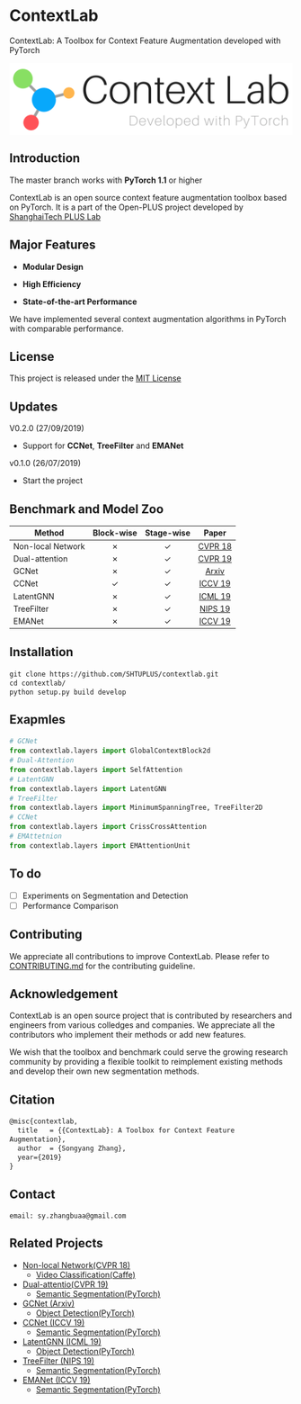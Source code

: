 # ContextLab
ContextLab: A Toolbox for Context Feature Augmentation  developed with PyTorch

<img src="./src/images/contextlab_logo.png" align="middle" width="800"/>


## Introduction
<!-- <img align="left" width="100" height="100" src="./src/images/plusseg_logo_square.png"> -->

The master branch works with **PyTorch 1.1** or higher

ContextLab is an open source context feature augmentation toolbox based on PyTorch. It is a part of the Open-PLUS project developed by [ShanghaiTech PLUS Lab](http://plus.sist.shanghaitech.edu.cn)



## Major Features
- **Modular Design**

- **High Efficiency**

- **State-of-the-art Performance**

We have implemented several context augmentation algorithms in PyTorch with comparable performance.

## License
This project is released under the [MIT License](LICENSE)

## Updates

V0.2.0 (27/09/2019)
- Support for **CCNet**, **TreeFilter** and **EMANet**

v0.1.0 (26/07/2019)
- Start the project


## Benchmark and Model Zoo
<!-- Supported methods and backbones are shown in the below table -->
<!-- Results and models are available in the [Model Zoo](MODEL_ZOO.md) -->

|   Method           | Block-wise   | Stage-wise  | Paper    |
|--------------------|:------------:|:-----------:|:--------:| 
| Non-local Network  | ✗            | ✓           | [CVPR 18](https://arxiv.org/abs/1711.07971)
| Dual-attention     | ✗            | ✓           | [CVPR 19](https://arxiv.org/abs/1809.02983)
| GCNet              | ✗            | ✓           | [Arxiv  ](https://arxiv.org/abs/1904.11492)
| CCNet              | ✓            | ✓           | [ICCV 19](https://arxiv.org/abs/1811.11721)
| LatentGNN          | ✗            | ✓           | [ICML 19](https://arxiv.org/abs/1905.11634)
| TreeFilter         | ✗            | ✓           | [NIPS 19]()
| EMANet             | ✗            | ✓           | [ICCV 19](https://arxiv.org/abs/1907.13426)

## Installation

```
git clone https://github.com/SHTUPLUS/contextlab.git
cd contextlab/
python setup.py build develop
```

## Exapmles
```python
# GCNet
from contextlab.layers import GlobalContextBlock2d
# Dual-Attention
from contextlab.layers import SelfAttention
# LatentGNN
from contextlab.layers import LatentGNN
# TreeFilter
from contextlab.layers import MinimumSpanningTree, TreeFilter2D
# CCNet
from contextlab.layers import CrissCrossAttention
# EMAttetnion
from contextlab.layers import EMAttentionUnit
```

## To do
- [ ] Experiments on Segmentation and Detection
- [ ] Performance Comparison

## Contributing

We appreciate all contributions to improve ContextLab. Please refer to [CONTRIBUTING.md](CONTRIBUTING.md) for the contributing guideline.

## Acknowledgement
ContextLab is an open source project that is contributed by researchers and engineers from various colledges and companies. We appreciate all the contributors who implement their methods or add new features.

We wish that the toolbox and benchmark could serve the growing research community by providing a flexible toolkit to reimplement existing methods and develop their own new segmentation methods.

## Citation
```
@misc{contextlab,
  title   = {{ContextLab}: A Toolbox for Context Feature Augmentation},
  author  = {Songyang Zhang},
  year={2019}
}
```
## Contact
```
email: sy.zhangbuaa@gmail.com
```

## Related Projects
- [Non-local Network(CVPR 18)](https://arxiv.org/abs/1711.07971)
    - [Video Classification(Caffe)](https://github.com/facebookresearch/video-nonlocal-net)
- [Dual-attentio(CVPR 19)](https://arxiv.org/abs/1809.02983)
    - [Semantic Segmentation(PyTorch)](https://github.com/junfu1115/DANet)
- [GCNet (Arxiv)](https://arxiv.org/abs/1904.11492)
    - [Object Detection(PyTorch)](https://github.com/xvjiarui/GCNet)
- [CCNet (ICCV 19)](https://arxiv.org/abs/1811.11721)
    - [Semantic Segmentation(PyTorch)](https://github.com/speedinghzl/CCNet)
- [LatentGNN (ICML 19)](https://arxiv.org/abs/1905.11634)
    - [Object Detection(PyTorch)](https://github.com/latentgnn/LatentGNN-V1-PyTorch)
- [TreeFilter (NIPS 19)]()
    - [Semantic Segmentation(PyTorch)](https://github.com/StevenGrove/TreeFilter-Torch)
- [EMANet (ICCV 19)](https://arxiv.org/abs/1907.13426)
    - [Semantic Segmentation(PyTorch)](https://github.com/XiaLiPKU/EMANet)
